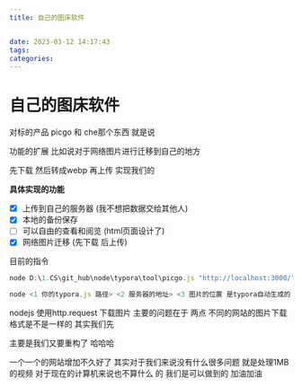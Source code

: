 ```yaml
---
title: 自己的图床软件


date: 2023-03-12 14:17:43
tags:
categories:
---
```


# 自己的图床软件

对标的产品 picgo 和 che那个东西 就是说

功能的扩展 比如说对于网络图片进行迁移到自己的地方

先下载 然后转成webp 再上传 实现我们的

**具体实现的功能**

- [x] 上传到自己的服务器 (我不想把数据交给其他人) 
- [x] 本地的备份保存
- [ ] 可以自由的查看和阅览 (html页面设计了)
- [x] 网络图片迁移 (先下载 后上传)

目前的指令

```js
node D:\1.CS\git_hub\node\typora\tool\picgo.js "http://localhost:3000/" 
```

```js
node <1 你的typora.js 路径> <2 服务器的地址> <3 图片的位置 是typora自动生成的 一般不必担心>
```

nodejs  使用http.request 下载图片 主要的问题在于 两点 不同的网站的图片下载 格式是不是一样的 其实我们先

主要是我们又要重构了 哈哈哈

一个一个的网站增加不久好了 其实对于我们来说没有什么很多问题 就是处理1MB的视频 对于现在的计算机来说也不算什么 的 我们是可以做到的 加油加油